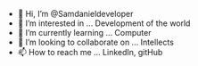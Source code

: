 - 👋 Hi, I’m @Samdanieldeveloper
- 👀 I’m interested in ... Development of the world
- 🌱 I’m currently learning ... Computer
- 💞️ I’m looking to collaborate on ... Intellects
- 📫 How to reach me ... LinkedIn, gitHub

<!---
Samdanieldeveloper/Samdanieldeveloper is a ✨ special ✨ repository because its `README.md` (this file) appears on your GitHub profile.
You can click the Preview link to take a look at your changes.
--->
